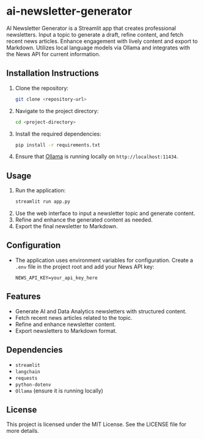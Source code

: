 # ai-newsletter-generator
AI Newsletter Generator is a Streamlit app that creates professional newsletters. Input a topic to generate a draft, refine content, and fetch recent news articles. Enhance engagement with lively content and export to Markdown. Utilizes local language models via Ollama and integrates with the News API for current information.

## Installation Instructions

1. Clone the repository:
   ```bash
   git clone <repository-url>
   ```
2. Navigate to the project directory:
   ```bash
   cd <project-directory>
   ```
3. Install the required dependencies:
   ```bash
   pip install -r requirements.txt
   ```
4. Ensure that [Ollama](https://ollama.com/) is running locally on `http://localhost:11434`.

## Usage

1. Run the application:
   ```bash
   streamlit run app.py
   ```
2. Use the web interface to input a newsletter topic and generate content.
3. Refine and enhance the generated content as needed.
4. Export the final newsletter to Markdown.

## Configuration

- The application uses environment variables for configuration. Create a `.env` file in the project root and add your News API key:
  ```
  NEWS_API_KEY=your_api_key_here
  ```

## Features

- Generate AI and Data Analytics newsletters with structured content.
- Fetch recent news articles related to the topic.
- Refine and enhance newsletter content.
- Export newsletters to Markdown format.

## Dependencies

- `streamlit`
- `langchain`
- `requests`
- `python-dotenv`
- `Ollama` (ensure it is running locally)

## License

This project is licensed under the MIT License. See the LICENSE file for more details. 
